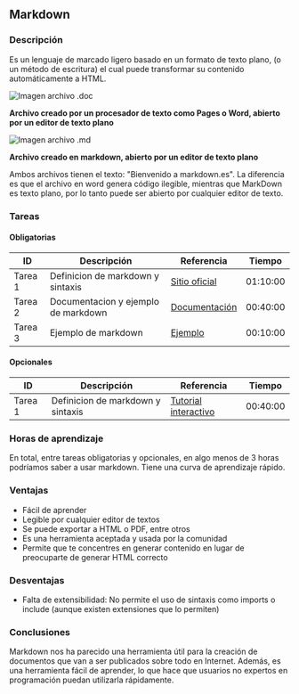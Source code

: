 
##  Markdown 

### Descripción
Es un lenguaje de marcado ligero basado en un formato de texto plano, (o un método de escritura) el cual puede transformar su contenido automáticamente a HTML. 


![Imagen archivo .doc](https://markdown.es/wp-content/uploads/2015/08/Texto-en-procesador-en-editor.jpg)


 **Archivo creado por un procesador de texto como Pages o Word, abierto por un editor de texto plano**
 
 ![Imagen archivo .md](https://markdown.es/wp-content/uploads/2015/08/Texto-en-formato-plano-en-editor.jpg)
 
 
 **Archivo creado en markdown, abierto por un editor de texto plano**
 
 Ambos archivos tienen el texto: "Bienvenido a markdown.es". La diferencia es que el archivo en word genera código ilegible, mientras que MarkDown es texto plano, por lo tanto puede ser abierto por cualquier editor de texto.

### Tareas

#### Obligatorias

| ID      | Descripción | Referencia | Tiempo  |
| ------- | ----------- | ---------- | ------- |
| Tarea 1  | Definicion de markdown y sintaxis       | [Sitio oficial](https://markdown.es/) | 01:10:00|
| Tarea 2  | Documentacion y ejemplo de markdown      | [Documentación](https://joedicastro.com/markdown-la-mejor-opcion-para-crear-contenidos-web.html) | 00:40:00|
| Tarea 3  |Ejemplo de markdown      | [Ejemplo](https://github.com/mikhailklassen/Mining-the-Social-Web-3rd-Edition) | 00:10:00|

#### Opcionales

| ID      | Descripción | Referencia | Tiempo  |
| ------- | ----------- | ---------- | ------- |
| Tarea 1  | Definicion de markdown y sintaxis       | [Tutorial interactivo](https://www.markdowntutorial.com/) | 00:40:00|

### Horas de aprendizaje
    
En total, entre tareas obligatorias y opcionales, en algo menos de 3 horas podríamos saber a usar markdown. Tiene una curva de aprendizaje rápido.
    
### Ventajas
* Fácil de aprender
* Legible por cualquier editor de textos
* Se puede exportar a HTML o PDF, entre otros
* Es una herramienta aceptada y usada por la comunidad
* Permite que te concentres en generar contenido en lugar de preocuparte de generar HTML correcto

### Desventajas
* Falta de extensibilidad: No permite el uso de sintaxis como imports o include (aunque existen extensiones que lo permiten)

### Conclusiones
Markdown nos ha parecido una herramienta útil para la creación de documentos que van a ser publicados sobre todo en Internet.
Además, es una herramienta fácil de aprender, lo que hace que usuarios no expertos en programación puedan utilizarla rápidamente.


